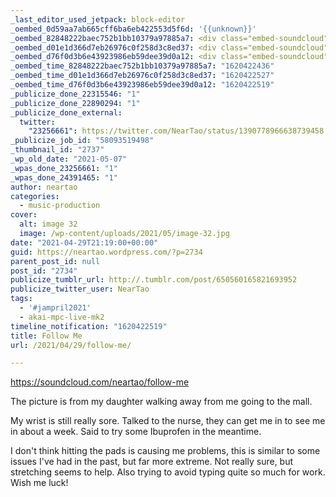 ```yaml
---
_last_editor_used_jetpack: block-editor
_oembed_0d59aa7ab665cff6ba6eb422553d5f6d: '{{unknown}}'
_oembed_82848222baec752b1bb10379a97885a7: <div class="embed-soundcloud"><iframe title="Follow Me by NearTao" width="750" height="400" scrolling="no" frameborder="no" src="https://w.soundcloud.com/player/?visual=true&url=https%3A%2F%2Fapi.soundcloud.com%2Ftracks%2F1039522744&show_artwork=true&maxwidth=750&maxheight=1000&dnt=1"></iframe></div>
_oembed_d01e1d366d7eb26976c0f258d3c8ed37: <div class="embed-soundcloud"><iframe title="Follow Me by NearTao" width="500" height="400" scrolling="no" frameborder="no" src="https://w.soundcloud.com/player/?visual=true&url=https%3A%2F%2Fapi.soundcloud.com%2Ftracks%2F1039522744&show_artwork=true&maxwidth=500&maxheight=750&dnt=1"></iframe></div>
_oembed_d76f0d3b6e43923986eb59dee39d0a12: <div class="embed-soundcloud"><iframe title="Follow Me by NearTao" width="820" height="400" scrolling="no" frameborder="no" src="https://w.soundcloud.com/player/?visual=true&url=https%3A%2F%2Fapi.soundcloud.com%2Ftracks%2F1039522744&show_artwork=true&maxwidth=820&maxheight=1000&dnt=1"></iframe></div>
_oembed_time_82848222baec752b1bb10379a97885a7: "1620422436"
_oembed_time_d01e1d366d7eb26976c0f258d3c8ed37: "1620422527"
_oembed_time_d76f0d3b6e43923986eb59dee39d0a12: "1620422519"
_publicize_done_22315546: "1"
_publicize_done_22890294: "1"
_publicize_done_external:
  twitter:
    "23256661": https://twitter.com/NearTao/status/1390778966638739458
_publicize_job_id: "58093519498"
_thumbnail_id: "2737"
_wp_old_date: "2021-05-07"
_wpas_done_23256661: "1"
_wpas_done_24391465: "1"
author: neartao
categories:
  - music-production
cover:
  alt: image 32
  image: /wp-content/uploads/2021/05/image-32.jpg
date: "2021-04-29T21:19:00+00:00"
guid: https://neartao.wordpress.com/?p=2734
parent_post_id: null
post_id: "2734"
publicize_tumblr_url: http://.tumblr.com/post/650560165821693952
publicize_twitter_user: NearTao
tags:
  - '#jampril2021'
  - akai-mpc-live-mk2
timeline_notification: "1620422519"
title: Follow Me
url: /2021/04/29/follow-me/

---
```

https://soundcloud.com/neartao/follow-me

The picture is from my daughter walking away from me going to the mall.

My wrist is still really sore. Talked to the nurse, they can get me in to see me in about a week. Said to try some Ibuprofen in the meantime.

I don't think hitting the pads is causing me problems, this is similar to some issues I've had in the past, but far more extreme. Not really sure, but stretching seems to help. Also trying to avoid typing quite so much for work. Wish me luck!
